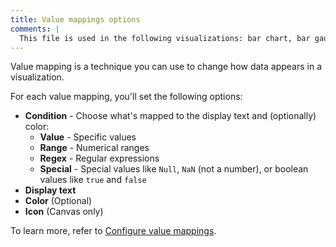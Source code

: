 ```yaml
---
title: Value mappings options
comments: |
  This file is used in the following visualizations: bar chart, bar gauge, candlestick, canvas, gauge, geomap, histogram, pie chart, stat, state timeline, status history, table, time series, trend
---
```


Value mapping is a technique you can use to change how data appears in a visualization.

For each value mapping, you'll set the following options:

- **Condition** - Choose what's mapped to the display text and (optionally) color:
  - **Value** - Specific values
  - **Range** - Numerical ranges
  - **Regex** - Regular expressions
  - **Special** - Special values like `Null`, `NaN` (not a number), or boolean values like `true` and `false`
- **Display text**
- **Color** (Optional)
- **Icon** (Canvas only)

To learn more, refer to [Configure value mappings](../../configure-value-mappings/).
